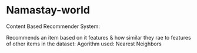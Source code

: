 # Namastay-world

Content Based Recommender System:

Recommends an item based on it features & how similar they rae to features of other items in the dataset:
Agorithm used: Nearest Neighbors

